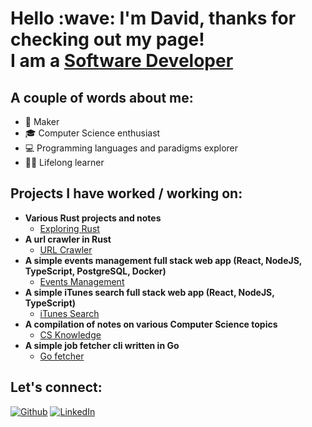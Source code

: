 <h1>Hello :wave: I'm David, thanks for checking out my page! <br/>I am a <a href="https://github.com/davidc6">Software Developer</a>

<h2>A couple of words about me:</h2>

- :hammer: Maker
- :mortar_board: Computer Science enthusiast
- :computer: Programming languages and paradigms explorer
- :student: Lifelong learner

<h2>Projects I have worked / working on:</h2>

- <b>Various Rust projects and notes</b>
  - [Exploring Rust](https://github.com/davidc6/exploring_rust)
- <b>A url crawler in Rust</b>
  - [URL Crawler]([https://github.com/davidc6/exploring_rust](https://github.com/davidc6/url-crawler))
- <b>A simple events management full stack web app (React, NodeJS, TypeScript, PostgreSQL, Docker)</b>
  - [Events Management](https://github.com/davidc6/events-management)
- <b>A simple iTunes search full stack web app (React, NodeJS, TypeScript)</b>
  - [iTunes Search](https://github.com/davidc6/itunes-search)
- <b>A compilation of notes on various Computer Science topics</b>
  - [CS Knowledge](https://github.com/davidc6/cs-knowledge)
- <b>A simple job fetcher cli written in Go</b>
  - [Go fetcher](https://github.com/davidc6/go-fetcher)

<h2>Let's connect:</h2>

<a href="https://github.com/davidc6" target="_blank"><img alt="Github" src="https://img.shields.io/badge/GitHub-%2312100E.svg?&style=for-the-badge&logo=Github&logoColor=white" /></a> <a href="https://www.linkedin.com/in/david-chubabriya" target="_blank"><img alt="LinkedIn" src="https://img.shields.io/badge/linkedin-%230077B5.svg?&style=for-the-badge&logo=linkedin&logoColor=white" /></a>
